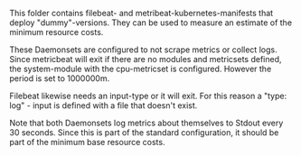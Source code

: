 This folder contains filebeat- and metribeat-kubernetes-manifests that deploy "dummy"-versions. They can be used to measure an estimate of the minimum resource costs.

These Daemonsets are configured to not scrape metrics or collect logs. Since metricbeat will exit if there are no modules and metricsets defined, the system-module with the cpu-metricset is configured. However the period is set to 1000000m.

Filebeat likewise needs an input-type or it will exit. For this reason a "type: log" - input is defined with a file that doesn't exist.

Note that both Daemonsets log metrics about themselves to Stdout every 30 seconds. Since this is part of the standard configuration, it should be part of the minimum base resource costs.